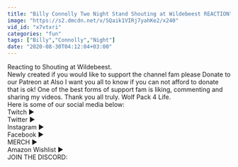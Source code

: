 ```yaml
---
title: "Billy Connolly Two Night Stand Shouting at Wildebeest REACTION"
image: "https://s2.dmcdn.net/v/SQaik1VIRj7yahKe2/x240"
vid_id: "x7vtxri"
categories: "fun"
tags: ["Billy","Connolly","Night"]
date: "2020-08-30T04:12:04+03:00"
---
```

Reacting to Shouting at Wildebeest.   <br>Newly created if you would like to support the channel fam please Donate to our Patreon at  Also I want you all to know if you can not afford to donate that is ok! One of the best forms of support fam is liking, commenting and sharing my videos. Thank you all truly. Wolf Pack 4 Life.   <br>Here is some of our social media below:   <br>Twitch ►    <br>Twitter ►    <br>Instagram ►    <br>Facebook ►    <br>MERCH ►    <br>Amazon Wishlist ►    <br>JOIN THE DISCORD: 
